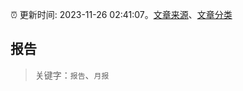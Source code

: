 :alarm_clock: 更新时间: 2023-11-26 02:41:07。[文章来源](/README.md)、[文章分类](/TAGS.md)

## 报告


> 关键字：`报告`、`月报`



